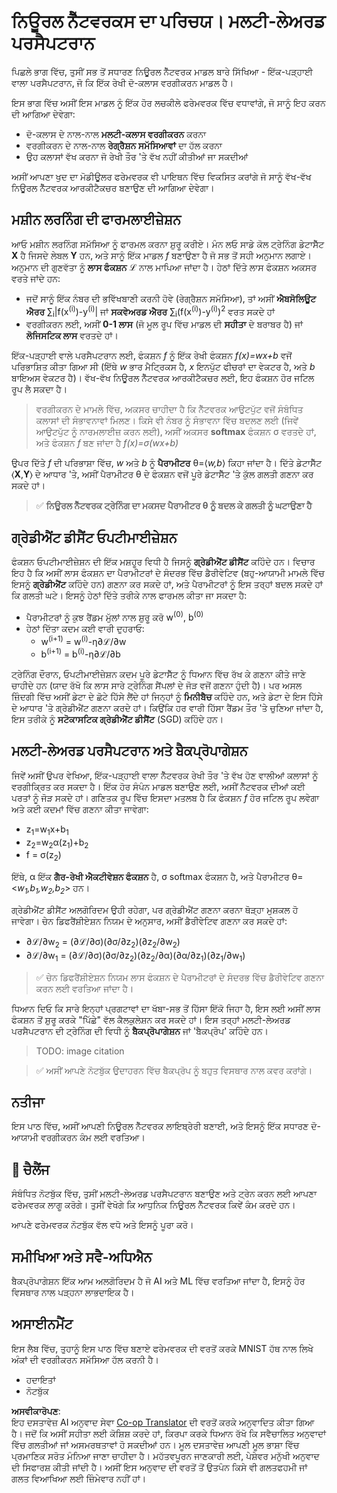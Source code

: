 <!--
CO_OP_TRANSLATOR_METADATA:
{
  "original_hash": "df98b2c59f87d8543135301e87969f70",
  "translation_date": "2025-07-09T16:44:44+00:00",
  "source_file": "15-rag-and-vector-databases/data/own_framework.md",
  "language_code": "pa"
}
-->
# ਨਿਊਰਲ ਨੈੱਟਵਰਕਸ ਦਾ ਪਰਿਚਯ। ਮਲਟੀ-ਲੇਅਰਡ ਪਰਸੈਪਟਰਾਨ

ਪਿਛਲੇ ਭਾਗ ਵਿੱਚ, ਤੁਸੀਂ ਸਭ ਤੋਂ ਸਧਾਰਣ ਨਿਊਰਲ ਨੈੱਟਵਰਕ ਮਾਡਲ ਬਾਰੇ ਸਿੱਖਿਆ - ਇੱਕ-ਪੜ੍ਹਾਈ ਵਾਲਾ ਪਰਸੈਪਟਰਾਨ, ਜੋ ਕਿ ਇੱਕ ਰੇਖੀ ਦੋ-ਕਲਾਸ ਵਰਗੀਕਰਨ ਮਾਡਲ ਹੈ।

ਇਸ ਭਾਗ ਵਿੱਚ ਅਸੀਂ ਇਸ ਮਾਡਲ ਨੂੰ ਇੱਕ ਹੋਰ ਲਚਕੀਲੇ ਫਰੇਮਵਰਕ ਵਿੱਚ ਵਧਾਵਾਂਗੇ, ਜੋ ਸਾਨੂੰ ਇਹ ਕਰਨ ਦੀ ਆਗਿਆ ਦੇਵੇਗਾ:

* ਦੋ-ਕਲਾਸ ਦੇ ਨਾਲ-ਨਾਲ **ਮਲਟੀ-ਕਲਾਸ ਵਰਗੀਕਰਨ** ਕਰਨਾ
* ਵਰਗੀਕਰਨ ਦੇ ਨਾਲ-ਨਾਲ **ਰੇਗ੍ਰੈਸ਼ਨ ਸਮੱਸਿਆਵਾਂ** ਦਾ ਹੱਲ ਕਰਨਾ
* ਉਹ ਕਲਾਸਾਂ ਵੱਖ ਕਰਨਾ ਜੋ ਰੇਖੀ ਤੌਰ 'ਤੇ ਵੱਖ ਨਹੀਂ ਕੀਤੀਆਂ ਜਾ ਸਕਦੀਆਂ

ਅਸੀਂ ਆਪਣਾ ਖੁਦ ਦਾ ਮੋਡੀਊਲਰ ਫਰੇਮਵਰਕ ਵੀ ਪਾਇਥਨ ਵਿੱਚ ਵਿਕਸਿਤ ਕਰਾਂਗੇ ਜੋ ਸਾਨੂੰ ਵੱਖ-ਵੱਖ ਨਿਊਰਲ ਨੈੱਟਵਰਕ ਆਰਕੀਟੈਕਚਰ ਬਣਾਉਣ ਦੀ ਆਗਿਆ ਦੇਵੇਗਾ।

## ਮਸ਼ੀਨ ਲਰਨਿੰਗ ਦੀ ਫਾਰਮਲਾਈਜ਼ੇਸ਼ਨ

ਆਓ ਮਸ਼ੀਨ ਲਰਨਿੰਗ ਸਮੱਸਿਆ ਨੂੰ ਫਾਰਮਲ ਕਰਨਾ ਸ਼ੁਰੂ ਕਰੀਏ। ਮੰਨ ਲਓ ਸਾਡੇ ਕੋਲ ਟ੍ਰੇਨਿੰਗ ਡੇਟਾਸੈੱਟ **X** ਹੈ ਜਿਸਦੇ ਲੇਬਲ **Y** ਹਨ, ਅਤੇ ਸਾਨੂੰ ਇੱਕ ਮਾਡਲ *f* ਬਣਾਉਣਾ ਹੈ ਜੋ ਸਭ ਤੋਂ ਸਹੀ ਅਨੁਮਾਨ ਲਗਾਏ। ਅਨੁਮਾਨ ਦੀ ਗੁਣਵੱਤਾ ਨੂੰ **ਲਾਸ ਫੰਕਸ਼ਨ** ℒ ਨਾਲ ਮਾਪਿਆ ਜਾਂਦਾ ਹੈ। ਹੇਠਾਂ ਦਿੱਤੇ ਲਾਸ ਫੰਕਸ਼ਨ ਅਕਸਰ ਵਰਤੇ ਜਾਂਦੇ ਹਨ:

* ਜਦੋਂ ਸਾਨੂੰ ਇੱਕ ਨੰਬਰ ਦੀ ਭਵਿੱਖਬਾਣੀ ਕਰਨੀ ਹੋਵੇ (ਰੇਗ੍ਰੈਸ਼ਨ ਸਮੱਸਿਆ), ਤਾਂ ਅਸੀਂ **ਐਬਸੋਲਿਊਟ ਐਰਰ** ∑<sub>i</sub>|f(x<sup>(i)</sup>)-y<sup>(i)</sup>| ਜਾਂ **ਸਕਵੇਅਰਡ ਐਰਰ** ∑<sub>i</sub>(f(x<sup>(i)</sup>)-y<sup>(i)</sup>)<sup>2</sup> ਵਰਤ ਸਕਦੇ ਹਾਂ
* ਵਰਗੀਕਰਨ ਲਈ, ਅਸੀਂ **0-1 ਲਾਸ** (ਜੋ ਮੂਲ ਰੂਪ ਵਿੱਚ ਮਾਡਲ ਦੀ **ਸਹੀਤਾ** ਦੇ ਬਰਾਬਰ ਹੈ) ਜਾਂ **ਲੋਜਿਸਟਿਕ ਲਾਸ** ਵਰਤਦੇ ਹਾਂ।

ਇੱਕ-ਪੜ੍ਹਾਈ ਵਾਲੇ ਪਰਸੈਪਟਰਾਨ ਲਈ, ਫੰਕਸ਼ਨ *f* ਨੂੰ ਇੱਕ ਰੇਖੀ ਫੰਕਸ਼ਨ *f(x)=wx+b* ਵਜੋਂ ਪਰਿਭਾਸ਼ਿਤ ਕੀਤਾ ਗਿਆ ਸੀ (ਇੱਥੇ *w* ਭਾਰ ਮੈਟ੍ਰਿਕਸ ਹੈ, *x* ਇਨਪੁੱਟ ਫੀਚਰਾਂ ਦਾ ਵੇਕਟਰ ਹੈ, ਅਤੇ *b* ਬਾਇਅਸ ਵੇਕਟਰ ਹੈ)। ਵੱਖ-ਵੱਖ ਨਿਊਰਲ ਨੈੱਟਵਰਕ ਆਰਕੀਟੈਕਚਰ ਲਈ, ਇਹ ਫੰਕਸ਼ਨ ਹੋਰ ਜਟਿਲ ਰੂਪ ਲੈ ਸਕਦਾ ਹੈ।

> ਵਰਗੀਕਰਨ ਦੇ ਮਾਮਲੇ ਵਿੱਚ, ਅਕਸਰ ਚਾਹੀਦਾ ਹੈ ਕਿ ਨੈੱਟਵਰਕ ਆਉਟਪੁੱਟ ਵਜੋਂ ਸੰਬੰਧਿਤ ਕਲਾਸਾਂ ਦੀ ਸੰਭਾਵਨਾਵਾਂ ਮਿਲਣ। ਕਿਸੇ ਵੀ ਨੰਬਰ ਨੂੰ ਸੰਭਾਵਨਾ ਵਿੱਚ ਬਦਲਣ ਲਈ (ਜਿਵੇਂ ਆਉਟਪੁੱਟ ਨੂੰ ਨਾਰਮਲਾਈਜ਼ ਕਰਨ ਲਈ), ਅਸੀਂ ਅਕਸਰ **softmax** ਫੰਕਸ਼ਨ σ ਵਰਤਦੇ ਹਾਂ, ਅਤੇ ਫੰਕਸ਼ਨ *f* ਬਣ ਜਾਂਦਾ ਹੈ *f(x)=σ(wx+b)*

ਉਪਰ ਦਿੱਤੇ *f* ਦੀ ਪਰਿਭਾਸ਼ਾ ਵਿੱਚ, *w* ਅਤੇ *b* ਨੂੰ **ਪੈਰਾਮੀਟਰ** θ=⟨*w,b*⟩ ਕਿਹਾ ਜਾਂਦਾ ਹੈ। ਦਿੱਤੇ ਡੇਟਾਸੈੱਟ ⟨**X**,**Y**⟩ ਦੇ ਆਧਾਰ 'ਤੇ, ਅਸੀਂ ਪੈਰਾਮੀਟਰ θ ਦੇ ਫੰਕਸ਼ਨ ਵਜੋਂ ਪੂਰੇ ਡੇਟਾਸੈੱਟ 'ਤੇ ਕੁੱਲ ਗਲਤੀ ਗਣਨਾ ਕਰ ਸਕਦੇ ਹਾਂ।

> ✅ **ਨਿਊਰਲ ਨੈੱਟਵਰਕ ਟ੍ਰੇਨਿੰਗ ਦਾ ਮਕਸਦ ਪੈਰਾਮੀਟਰ θ ਨੂੰ ਬਦਲ ਕੇ ਗਲਤੀ ਨੂੰ ਘਟਾਉਣਾ ਹੈ**

## ਗ੍ਰੇਡੀਐਂਟ ਡੀਸੈਂਟ ਓਪਟੀਮਾਈਜ਼ੇਸ਼ਨ

ਫੰਕਸ਼ਨ ਓਪਟੀਮਾਈਜ਼ੇਸ਼ਨ ਦੀ ਇੱਕ ਮਸ਼ਹੂਰ ਵਿਧੀ ਹੈ ਜਿਸਨੂੰ **ਗ੍ਰੇਡੀਐਂਟ ਡੀਸੈਂਟ** ਕਹਿੰਦੇ ਹਨ। ਵਿਚਾਰ ਇਹ ਹੈ ਕਿ ਅਸੀਂ ਲਾਸ ਫੰਕਸ਼ਨ ਦਾ ਪੈਰਾਮੀਟਰਾਂ ਦੇ ਸੰਦਰਭ ਵਿੱਚ ਡੈਰੀਵੇਟਿਵ (ਬਹੁ-ਆਯਾਮੀ ਮਾਮਲੇ ਵਿੱਚ ਇਸਨੂੰ **ਗ੍ਰੇਡੀਐਂਟ** ਕਹਿੰਦੇ ਹਨ) ਗਣਨਾ ਕਰ ਸਕਦੇ ਹਾਂ, ਅਤੇ ਪੈਰਾਮੀਟਰਾਂ ਨੂੰ ਇਸ ਤਰ੍ਹਾਂ ਬਦਲ ਸਕਦੇ ਹਾਂ ਕਿ ਗਲਤੀ ਘਟੇ। ਇਸਨੂੰ ਹੇਠਾਂ ਦਿੱਤੇ ਤਰੀਕੇ ਨਾਲ ਫਾਰਮਲ ਕੀਤਾ ਜਾ ਸਕਦਾ ਹੈ:

* ਪੈਰਾਮੀਟਰਾਂ ਨੂੰ ਕੁਝ ਰੈਂਡਮ ਮੁੱਲਾਂ ਨਾਲ ਸ਼ੁਰੂ ਕਰੋ w<sup>(0)</sup>, b<sup>(0)</sup>
* ਹੇਠਾਂ ਦਿੱਤਾ ਕਦਮ ਕਈ ਵਾਰੀ ਦੁਹਰਾਓ:
    - w<sup>(i+1)</sup> = w<sup>(i)</sup>-η∂ℒ/∂w
    - b<sup>(i+1)</sup> = b<sup>(i)</sup>-η∂ℒ/∂b

ਟ੍ਰੇਨਿੰਗ ਦੌਰਾਨ, ਓਪਟੀਮਾਈਜ਼ੇਸ਼ਨ ਕਦਮ ਪੂਰੇ ਡੇਟਾਸੈੱਟ ਨੂੰ ਧਿਆਨ ਵਿੱਚ ਰੱਖ ਕੇ ਗਣਨਾ ਕੀਤੇ ਜਾਣੇ ਚਾਹੀਦੇ ਹਨ (ਯਾਦ ਰੱਖੋ ਕਿ ਲਾਸ ਸਾਰੇ ਟ੍ਰੇਨਿੰਗ ਸੈਂਪਲਾਂ ਦੇ ਜੋੜ ਵਜੋਂ ਗਣਨਾ ਹੁੰਦੀ ਹੈ)। ਪਰ ਅਸਲ ਜ਼ਿੰਦਗੀ ਵਿੱਚ ਅਸੀਂ ਡੇਟਾ ਦੇ ਛੋਟੇ ਹਿੱਸੇ ਲੈਂਦੇ ਹਾਂ ਜਿਨ੍ਹਾਂ ਨੂੰ **ਮਿਨੀਬੈਚ** ਕਹਿੰਦੇ ਹਨ, ਅਤੇ ਡੇਟਾ ਦੇ ਇਸ ਹਿੱਸੇ ਦੇ ਆਧਾਰ 'ਤੇ ਗ੍ਰੇਡੀਐਂਟ ਗਣਨਾ ਕਰਦੇ ਹਾਂ। ਕਿਉਂਕਿ ਹਰ ਵਾਰੀ ਹਿੱਸਾ ਰੈਂਡਮ ਤੌਰ 'ਤੇ ਚੁਣਿਆ ਜਾਂਦਾ ਹੈ, ਇਸ ਤਰੀਕੇ ਨੂੰ **ਸਟੋਕਾਸਟਿਕ ਗ੍ਰੇਡੀਐਂਟ ਡੀਸੈਂਟ** (SGD) ਕਹਿੰਦੇ ਹਨ।

## ਮਲਟੀ-ਲੇਅਰਡ ਪਰਸੈਪਟਰਾਨ ਅਤੇ ਬੈਕਪ੍ਰੋਪਾਗੇਸ਼ਨ

ਜਿਵੇਂ ਅਸੀਂ ਉਪਰ ਵੇਖਿਆ, ਇੱਕ-ਪੜ੍ਹਾਈ ਵਾਲਾ ਨੈੱਟਵਰਕ ਰੇਖੀ ਤੌਰ 'ਤੇ ਵੱਖ ਹੋਣ ਵਾਲੀਆਂ ਕਲਾਸਾਂ ਨੂੰ ਵਰਗੀਕ੍ਰਿਤ ਕਰ ਸਕਦਾ ਹੈ। ਇੱਕ ਹੋਰ ਸੰਪੰਨ ਮਾਡਲ ਬਣਾਉਣ ਲਈ, ਅਸੀਂ ਨੈੱਟਵਰਕ ਦੀਆਂ ਕਈ ਪਰਤਾਂ ਨੂੰ ਜੋੜ ਸਕਦੇ ਹਾਂ। ਗਣਿਤਕ ਰੂਪ ਵਿੱਚ ਇਸਦਾ ਮਤਲਬ ਹੈ ਕਿ ਫੰਕਸ਼ਨ *f* ਹੋਰ ਜਟਿਲ ਰੂਪ ਲਵੇਗਾ ਅਤੇ ਕਈ ਕਦਮਾਂ ਵਿੱਚ ਗਣਨਾ ਕੀਤਾ ਜਾਵੇਗਾ:
* z<sub>1</sub>=w<sub>1</sub>x+b<sub>1</sub>
* z<sub>2</sub>=w<sub>2</sub>α(z<sub>1</sub>)+b<sub>2</sub>
* f = σ(z<sub>2</sub>)

ਇੱਥੇ, α ਇੱਕ **ਗੈਰ-ਰੇਖੀ ਐਕਟੀਵੇਸ਼ਨ ਫੰਕਸ਼ਨ** ਹੈ, σ softmax ਫੰਕਸ਼ਨ ਹੈ, ਅਤੇ ਪੈਰਾਮੀਟਰ θ=<*w<sub>1</sub>,b<sub>1</sub>,w<sub>2</sub>,b<sub>2</sub>*> ਹਨ।

ਗ੍ਰੇਡੀਐਂਟ ਡੀਸੈਂਟ ਅਲਗੋਰਿਦਮ ਉਹੀ ਰਹੇਗਾ, ਪਰ ਗ੍ਰੇਡੀਐਂਟ ਗਣਨਾ ਕਰਨਾ ਥੋੜ੍ਹਾ ਮੁਸ਼ਕਲ ਹੋ ਜਾਵੇਗਾ। ਚੇਨ ਡਿਫਰੈਂਸ਼ੀਏਸ਼ਨ ਨਿਯਮ ਦੇ ਅਨੁਸਾਰ, ਅਸੀਂ ਡੈਰੀਵੇਟਿਵ ਗਣਨਾ ਕਰ ਸਕਦੇ ਹਾਂ:

* ∂ℒ/∂w<sub>2</sub> = (∂ℒ/∂σ)(∂σ/∂z<sub>2</sub>)(∂z<sub>2</sub>/∂w<sub>2</sub>)
* ∂ℒ/∂w<sub>1</sub> = (∂ℒ/∂σ)(∂σ/∂z<sub>2</sub>)(∂z<sub>2</sub>/∂α)(∂α/∂z<sub>1</sub>)(∂z<sub>1</sub>/∂w<sub>1</sub>)

> ✅ ਚੇਨ ਡਿਫਰੈਂਸ਼ੀਏਸ਼ਨ ਨਿਯਮ ਲਾਸ ਫੰਕਸ਼ਨ ਦੇ ਪੈਰਾਮੀਟਰਾਂ ਦੇ ਸੰਦਰਭ ਵਿੱਚ ਡੈਰੀਵੇਟਿਵ ਗਣਨਾ ਕਰਨ ਲਈ ਵਰਤਿਆ ਜਾਂਦਾ ਹੈ।

ਧਿਆਨ ਦਿਓ ਕਿ ਸਾਰੇ ਇਨ੍ਹਾਂ ਪ੍ਰਗਟਾਵਾਂ ਦਾ ਖੱਬਾ-ਸਭ ਤੋਂ ਹਿੱਸਾ ਇੱਕੋ ਜਿਹਾ ਹੈ, ਇਸ ਲਈ ਅਸੀਂ ਲਾਸ ਫੰਕਸ਼ਨ ਤੋਂ ਸ਼ੁਰੂ ਕਰਕੇ "ਪਿੱਛੇ" ਵੱਲ ਕੈਲਕੁਲੇਸ਼ਨ ਕਰ ਸਕਦੇ ਹਾਂ। ਇਸ ਤਰ੍ਹਾਂ ਮਲਟੀ-ਲੇਅਰਡ ਪਰਸੈਪਟਰਾਨ ਦੀ ਟ੍ਰੇਨਿੰਗ ਦੀ ਵਿਧੀ ਨੂੰ **ਬੈਕਪ੍ਰੋਪਾਗੇਸ਼ਨ** ਜਾਂ 'ਬੈਕਪ੍ਰੋਪ' ਕਹਿੰਦੇ ਹਨ।

> TODO: image citation

> ✅ ਅਸੀਂ ਆਪਣੇ ਨੋਟਬੁੱਕ ਉਦਾਹਰਨ ਵਿੱਚ ਬੈਕਪ੍ਰੋਪ ਨੂੰ ਬਹੁਤ ਵਿਸਥਾਰ ਨਾਲ ਕਵਰ ਕਰਾਂਗੇ।  

## ਨਤੀਜਾ

ਇਸ ਪਾਠ ਵਿੱਚ, ਅਸੀਂ ਆਪਣੀ ਨਿਊਰਲ ਨੈੱਟਵਰਕ ਲਾਇਬ੍ਰੇਰੀ ਬਣਾਈ, ਅਤੇ ਇਸਨੂੰ ਇੱਕ ਸਧਾਰਣ ਦੋ-ਆਯਾਮੀ ਵਰਗੀਕਰਨ ਕੰਮ ਲਈ ਵਰਤਿਆ।

## 🚀 ਚੈਲੈਂਜ

ਸੰਬੰਧਿਤ ਨੋਟਬੁੱਕ ਵਿੱਚ, ਤੁਸੀਂ ਮਲਟੀ-ਲੇਅਰਡ ਪਰਸੈਪਟਰਾਨ ਬਣਾਉਣ ਅਤੇ ਟ੍ਰੇਨ ਕਰਨ ਲਈ ਆਪਣਾ ਫਰੇਮਵਰਕ ਲਾਗੂ ਕਰੋਗੇ। ਤੁਸੀਂ ਵੇਖੋਗੇ ਕਿ ਆਧੁਨਿਕ ਨਿਊਰਲ ਨੈੱਟਵਰਕ ਕਿਵੇਂ ਕੰਮ ਕਰਦੇ ਹਨ।

ਆਪਣੇ ਫਰੇਮਵਰਕ ਨੋਟਬੁੱਕ ਵੱਲ ਵਧੋ ਅਤੇ ਇਸਨੂੰ ਪੂਰਾ ਕਰੋ।

## ਸਮੀਖਿਆ ਅਤੇ ਸਵੈ-ਅਧਿਐਨ

ਬੈਕਪ੍ਰੋਪਾਗੇਸ਼ਨ ਇੱਕ ਆਮ ਅਲਗੋਰਿਦਮ ਹੈ ਜੋ AI ਅਤੇ ML ਵਿੱਚ ਵਰਤਿਆ ਜਾਂਦਾ ਹੈ, ਇਸਨੂੰ ਹੋਰ ਵਿਸਥਾਰ ਨਾਲ ਪੜ੍ਹਨਾ ਲਾਭਦਾਇਕ ਹੈ।

## ਅਸਾਈਨਮੈਂਟ

ਇਸ ਲੈਬ ਵਿੱਚ, ਤੁਹਾਨੂੰ ਇਸ ਪਾਠ ਵਿੱਚ ਬਣਾਏ ਫਰੇਮਵਰਕ ਦੀ ਵਰਤੋਂ ਕਰਕੇ MNIST ਹੱਥ ਨਾਲ ਲਿਖੇ ਅੰਕਾਂ ਦੀ ਵਰਗੀਕਰਨ ਸਮੱਸਿਆ ਹੱਲ ਕਰਨੀ ਹੈ।

* ਹਦਾਇਤਾਂ  
* ਨੋਟਬੁੱਕ

**ਅਸਵੀਕਾਰੋਪਣ**:  
ਇਹ ਦਸਤਾਵੇਜ਼ AI ਅਨੁਵਾਦ ਸੇਵਾ [Co-op Translator](https://github.com/Azure/co-op-translator) ਦੀ ਵਰਤੋਂ ਕਰਕੇ ਅਨੁਵਾਦਿਤ ਕੀਤਾ ਗਿਆ ਹੈ। ਜਦੋਂ ਕਿ ਅਸੀਂ ਸਹੀਤਾ ਲਈ ਕੋਸ਼ਿਸ਼ ਕਰਦੇ ਹਾਂ, ਕਿਰਪਾ ਕਰਕੇ ਧਿਆਨ ਰੱਖੋ ਕਿ ਸਵੈਚਾਲਿਤ ਅਨੁਵਾਦਾਂ ਵਿੱਚ ਗਲਤੀਆਂ ਜਾਂ ਅਸਮਰਥਤਾਵਾਂ ਹੋ ਸਕਦੀਆਂ ਹਨ। ਮੂਲ ਦਸਤਾਵੇਜ਼ ਆਪਣੀ ਮੂਲ ਭਾਸ਼ਾ ਵਿੱਚ ਪ੍ਰਮਾਣਿਕ ਸਰੋਤ ਮੰਨਿਆ ਜਾਣਾ ਚਾਹੀਦਾ ਹੈ। ਮਹੱਤਵਪੂਰਨ ਜਾਣਕਾਰੀ ਲਈ, ਪੇਸ਼ੇਵਰ ਮਨੁੱਖੀ ਅਨੁਵਾਦ ਦੀ ਸਿਫਾਰਸ਼ ਕੀਤੀ ਜਾਂਦੀ ਹੈ। ਅਸੀਂ ਇਸ ਅਨੁਵਾਦ ਦੀ ਵਰਤੋਂ ਤੋਂ ਉਤਪੰਨ ਕਿਸੇ ਵੀ ਗਲਤਫਹਮੀ ਜਾਂ ਗਲਤ ਵਿਆਖਿਆ ਲਈ ਜ਼ਿੰਮੇਵਾਰ ਨਹੀਂ ਹਾਂ।